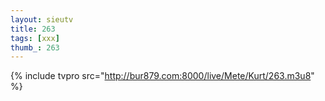 ```yaml
--- 
layout: sieutv
title: 263
tags: [xxx]
thumb_: 263
---
```

{% include tvpro src="http://bur879.com:8000/live/Mete/Kurt/263.m3u8" %} 
